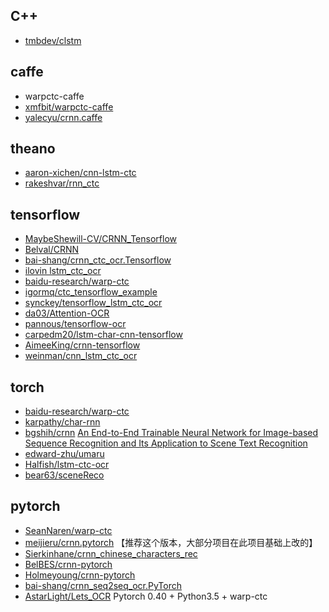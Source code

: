 ## C++
* [tmbdev/clstm](https://github.com/tmbdev/clstm)

## caffe
* warpctc-caffe
* [xmfbit/warpctc-caffe](https://github.com/xmfbit/warpctc-caffe)
* [yalecyu/crnn.caffe](https://github.com/yalecyu/crnn.caffe)

## theano
* [aaron-xichen/cnn-lstm-ctc](https://github.com/aaron-xichen/cnn-lstm-ctc)
* [rakeshvar/rnn_ctc](https://github.com/rakeshvar/rnn_ctc)

## tensorflow
* [MaybeShewill-CV/CRNN_Tensorflow](https://github.com/MaybeShewill-CV/CRNN_Tensorflow)
* [Belval/CRNN](https://github.com/Belval/CRNN)
* [bai-shang/crnn_ctc_ocr.Tensorflow](https://github.com/bai-shang/crnn_ctc_ocr.Tensorflow)
* [ilovin lstm_ctc_ocr](https://github.com/ilovin/lstm_ctc_ocr)
* [baidu-research/warp-ctc](https://github.com/baidu-research/warp-ctc/tree/master/tensorflow_binding)
* [igormq/ctc_tensorflow_example](https://github.com/igormq/ctc_tensorflow_example)
* [synckey/tensorflow_lstm_ctc_ocr](https://github.com/synckey/tensorflow_lstm_ctc_ocr)
* [da03/Attention-OCR](https://github.com/da03/Attention-OCR) 
* [pannous/tensorflow-ocr](https://github.com/pannous/tensorflow-ocr)
* [carpedm20/lstm-char-cnn-tensorflow](https://github.com/carpedm20/lstm-char-cnn-tensorflow)
* [AimeeKing/crnn-tensorflow](https://github.com/AimeeKing/crnn-tensorflow)
* [weinman/cnn_lstm_ctc_ocr](https://github.com/weinman/cnn_lstm_ctc_ocr)

## torch 
* [baidu-research/warp-ctc](https://github.com/baidu-research/warp-ctc/tree/master/torch_binding)
* [karpathy/char-rnn](https://github.com/karpathy/char-rnn)
* [bgshih/crnn](https://github.com/bgshih/crnn)     [An End-to-End Trainable Neural Network for Image-based Sequence Recognition and Its Application to Scene Text Recognition](https://arxiv.org/abs/1507.05717)
* [edward-zhu/umaru](https://github.com/edward-zhu/umaru)
* [Halfish/lstm-ctc-ocr](https://github.com/Halfish/lstm-ctc-ocr)
* [bear63/sceneReco](https://github.com/bear63/sceneReco)


## pytorch
* [SeanNaren/warp-ctc](https://github.com/SeanNaren/warp-ctc/tree/pytorch_bindings/pytorch_binding)
* [meijieru/crnn.pytorch](https://github.com/meijieru/crnn.pytorch) 【推荐这个版本，大部分项目在此项目基础上改的】
* [Sierkinhane/crnn_chinese_characters_rec](https://github.com/Sierkinhane/crnn_chinese_characters_rec)
* [BelBES/crnn-pytorch](https://github.com/BelBES/crnn-pytorch)
* [Holmeyoung/crnn-pytorch](https://github.com/Holmeyoung/crnn-pytorch)
* [bai-shang/crnn_seq2seq_ocr.PyTorch](https://github.com/bai-shang/crnn_seq2seq_ocr.PyTorch)
* [AstarLight/Lets_OCR](https://github.com/AstarLight/Lets_OCR)  Pytorch 0.40 + Python3.5 + warp-ctc


